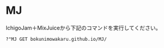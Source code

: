 # MJ
IchigoJam＋MixJuiceから下記のコマンドを実行してください。

```IchigoJam BASIC:
?"MJ GET bokunimowakaru.github.io/MJ/
```

